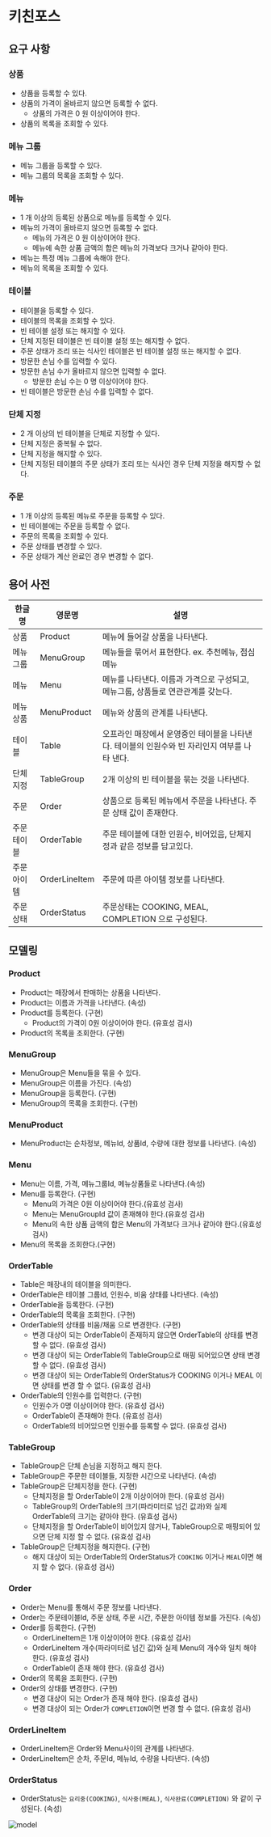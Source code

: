 # 키친포스

## 요구 사항

### 상품

* 상품을 등록할 수 있다.
* 상품의 가격이 올바르지 않으면 등록할 수 없다.
    * 상품의 가격은 0 원 이상이어야 한다.
* 상품의 목록을 조회할 수 있다.

### 메뉴 그룹

* 메뉴 그룹을 등록할 수 있다.
* 메뉴 그룹의 목록을 조회할 수 있다.

### 메뉴

* 1 개 이상의 등록된 상품으로 메뉴를 등록할 수 있다.
* 메뉴의 가격이 올바르지 않으면 등록할 수 없다.
    * 메뉴의 가격은 0 원 이상이어야 한다.
    * 메뉴에 속한 상품 금액의 합은 메뉴의 가격보다 크거나 같아야 한다.
* 메뉴는 특정 메뉴 그룹에 속해야 한다.
* 메뉴의 목록을 조회할 수 있다.

### 테이블

* 테이블을 등록할 수 있다.
* 테이블의 목록을 조회할 수 있다.
* 빈 테이블 설정 또는 해지할 수 있다.
* 단체 지정된 테이블은 빈 테이블 설정 또는 해지할 수 없다.
* 주문 상태가 조리 또는 식사인 테이블은 빈 테이블 설정 또는 해지할 수 없다.
* 방문한 손님 수를 입력할 수 있다.
* 방문한 손님 수가 올바르지 않으면 입력할 수 없다.
    * 방문한 손님 수는 0 명 이상이어야 한다.
* 빈 테이블은 방문한 손님 수를 입력할 수 없다.

### 단체 지정

* 2 개 이상의 빈 테이블을 단체로 지정할 수 있다.
* 단체 지정은 중복될 수 없다.
* 단체 지정을 해지할 수 있다.
* 단체 지정된 테이블의 주문 상태가 조리 또는 식사인 경우 단체 지정을 해지할 수 없다.

### 주문

* 1 개 이상의 등록된 메뉴로 주문을 등록할 수 있다.
* 빈 테이블에는 주문을 등록할 수 없다.
* 주문의 목록을 조회할 수 있다.
* 주문 상태를 변경할 수 있다.
* 주문 상태가 계산 완료인 경우 변경할 수 없다.

## 용어 사전

| 한글명 | 영문명 | 설명 |
| --- | --- | --- |
| 상품 | Product | 메뉴에 들어갈 상품을 나타낸다. | 
| 메뉴 그룹 | MenuGroup | 메뉴들을 묶어서 표현한다. ex. 추천메뉴, 점심메뉴  | 
| 메뉴 | Menu | 메뉴를 나타낸다. 이름과 가격으로 구성되고, 메뉴그룹, 상품들로 연관관계를 갖는다. | 
| 메뉴 상품 | MenuProduct | 메뉴와 상품의 관계를 나타낸다. | 
| 테이블 | Table | 오프라인 매장에서 운영중인 테이블을 나타낸다. 테이블의 인원수와 빈 자리인지 여부를 나타 낸다. | 
| 단체 지정 | TableGroup | 2개 이상의 빈 테이블을 묶는 것을 나타낸다. | 
| 주문 | Order | 상품으로 등록된 메뉴에서 주문을 나타낸다. 주문 상태 값이 존재한다. |
| 주문테이블 | OrderTable | 주문 테이블에 대한 인원수, 비어있음, 단체지정과 같은 정보를 담고있다.  |
| 주문 아이템 | OrderLineItem | 주문에 따른 아이템 정보를 나타낸다. |
| 주문상태 | OrderStatus | 주문상태는 COOKING, MEAL, COMPLETION 으로 구성된다. |

## 모델링

### Product 
- Product는 매장에서 판매하는 상품을 나타낸다.
- Product는 이름과 가격을 나타낸다. (속성)
- Product를 등록한다. (구현)
    - Product의 가격이 0원 이상이어야 한다. (유효성 검사)
- Product의 목록을 조회한다. (구현)

### MenuGroup 
- MenuGroup은 Menu들을 묶을 수 있다.
- MenuGroup은 이름을 가진다. (속성)
- MenuGroup을 등록한다. (구현)
- MenuGroup의 목록을 조회한다. (구현)

### MenuProduct
- MenuProduct는 순차정보, 메뉴Id, 상품Id, 수량에 대한 정보를 나타낸다. (속성)

### Menu
- Menu는 이름, 가격, 메뉴그룹Id, 메뉴상품들로 나타낸다.(속성)
- Menu를 등록한다. (구현)
    - Menu의 가격은 0원 이상이어야 한다.(유효성 검사)
    - Menu는 MenuGroupId 값이 존재해야 한다.(유효성 검사)
    - Menu의 속한 상품 금액의 합은 Menu의 가격보다 크거나 같아야 한다.(유효성 검사)
- Menu의 목록을 조회한다.(구현)

### OrderTable
- Table은 매장내의 테이블을 의미한다.
- OrderTable은 테이블 그룹Id, 인원수, 비움 상태를 나타낸다. (속성)
- OrderTable을 등록한다. (구현)
- OrderTable의 목록을 조회한다. (구현)
- OrderTable의 상태를 비움/채움 으로 변경한다. (구현)
    - 변경 대상이 되는 OrderTable이 존재하지 않으면 OrderTable의 상태를 변경 할 수 없다. (유효성 검사)
    - 변경 대상이 되는 OrderTable의 TableGroup으로 매핑 되어있으면 상태 변경 할 수 없다. (유효성 검사)
    - 변경 대상이 되는 OrderTable의 OrderStatus가 COOKING 이거나 MEAL 이면 상태를 변경 할 수 없다. (유효성 검사)
- OrderTable의 인원수를 입력한다. (구현)
    - 인원수가 0명 이상이어야 한다. (유효성 검사)
    - OrderTable이 존재해야 한다. (유효성 검사)
    - OrderTable의 비어있으면 인원수를 등록할 수 없다. (유효성 검사)
    
### TableGroup
- TableGroup은 단체 손님을 지정하고 해지 한다.
- TableGroup은 주문한 테이블들, 지정한 시간으로 나타낸다. (속성)
- TableGroup은 단체지정을 한다. (구현)
    - 단체지정을 할 OrderTable이 2개 이상이어야 한다. (유효성 검사)
    - TableGroup의 OrderTable의 크기(파라미터로 넘긴 값과)와 실제 OrderTable의 크기는 같아야 한다. (유효성 검사)
    - 단체지정을 할 OrderTable이 비어있지 않거나, TableGroup으로 매핑되어 있으면 단체 지정 할 수 없다. (유효성 검사)
- TableGroup은 단체지정을 해지한다. (구현)
    - 해지 대상이 되는 OrderTable의 OrderStatus가 `COOKING` 이거나 `MEAL`이면 해지 할 수 없다. (유효성 검사)  
    
### Order
- Order는 Menu를 통해서 주문 정보를 나타낸다.
- Order는 주문테이블Id, 주문 상태, 주문 시간, 주문한 아이템 정보를 가진다. (속성)
- Order를 등록한다. (구현)
    - OrderLineItem은 1개 이상이어야 한다. (유효성 검사)
    - OrderLineItem 개수(파라미터로 넘긴 값)와 실제 Menu의 개수와 일치 해야 한다. (유효성 검사)
    - OrderTable이 존재 해야 한다. (유효성 검사)
- Order의 목록을 조회한다. (구현)
- Order의 상태를 변경한다. (구현)
    - 변경 대상이 되는 Order가 존재 해야 한다. (유효성 검사)
    - 변경 대상이 되는 Order가 `COMPLETION`이면 변경 할 수 없다. (유효성 검사)

### OrderLineItem 
- OrderLineItem은 Order와 Menu사이의 관계를 나타낸다.
- OrderLineItem은 순차, 주문Id, 메뉴Id, 수량을 나타낸다. (속성)

### OrderStatus
- OrderStatus는 `요리중(COOKING)`, `식사중(MEAL)`, `식사완료(COMPLETION)` 와 같이 구성된다. (속성)

![model](https://user-images.githubusercontent.com/28615416/74082848-761ca400-4aa1-11ea-809f-2dcbf016bbd7.png)
